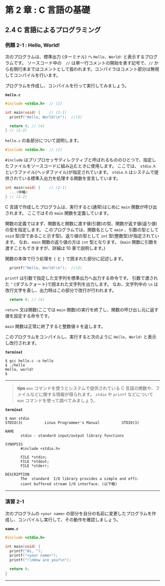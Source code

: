 # 第 2 章 : C 言語の基礎

## 2.4 C 言語によるプログラミング

### 例題 2-1 : Hello, World!

次のプログラムは、標準出力 (ターミナル) へ `Hello, World!` と表示するプログラムです。
ソースコード中の　`//` は単一行コメントの開始を表す記号で、`//` から右側行末まではコメントとして扱われます。コンパイラはコメント部分は無視してコンパイルを行います。

プログラムを作成し、コンパイルを行って実行してみましょう。

***`hello.c`***
``` c
#include <stdio.h>  // (1)

int main(void) {    // (2-1)
  printf("Hello, World!\n");  //(3)

  return 0; // (4)
} // (2-2)
```

`hello.c` の各部分について説明します。

```c
#include <stdio.h>  // (1)
```

`#include` はプリプロセッサディレクティブと呼ばれるもののひとつで、指定したファイルをソースコードに組み込むときに使用します。
ここでは、 `stdio.h` というファイル(ヘッダファイル)が指定されています。
`stdio.h` はシステムで提供されている標準入出力を処理する関数を宣言しています。

```c
int main(void) {    // (2-1)
  ...(中略)
} // (2-2)
```
C 言語で作成したプログラムは、実行すると(通常)はじめに `main` 関数が呼び出されます。
ここではその `main` 関数を定義しています。

関数の定義ではまず、関数名と関数に渡す値(引数)の型、関数が返す値(返り値)の型を指定します。
このプログラムでは、関数名として `main` 、引数の型として `void` 型(空であること示す型)、返り値の型として `int` 型(整数型)が指定されています。
なお、`main` 関数の返り値の方は `int` 型となります。
(`main` 関数に引数を渡すこともできますが、詳細は 10 章で説明します。)

関数の本体で行う処理を `{` と `}` で囲まれた部分に記述します。

```c
  printf("Hello, World!\n");  //(3)
```
`printf` は引数で指定した文字列を標準出力へ出力する命令です。
引数で渡された `"` (ダブルクォート)で囲まれた文字列を出力します。
なお、文字列中の `\n` は改行文字を表し、出力時はこの部分で改行が行われます。

```c
  return 0; // (4)
```
`return` 文は関数(ここでは `main` 関数)の実行を終了し、関数の呼び出し元に返す値を設定する命令です。

`main` 関数は正常に終了すると整数値 `0` を返します。


このプログラムをコンパイルし、実行すると次のように `Hello, World!` と表示し改行されます。

***`terminal`***
```
$ gcc hello.c -o hello
$ ./hello
Hello, world!
$
```
---
> **tips**
> `man` コマンドを使うとシステムで提供されている C 言語の関数や、ファイルなどに関する情報が得られます。
> `stdio` や `printf` などについて `man` コマンドを使って調べてみましょう。

***`terminal`***
```
$ man stdio
STDIO(3)          Linux Programmer's Manual          STDIO(3)

NAME
       stdio - standard input/output library functions

SYNOPSIS
       #include <stdio.h>

       FILE *stdin;
       FILE *stdout;
       FILE *stderr;

DESCRIPTION
       The  standard  I/O library provides a simple and effi‐
       cient buffered stream I/O interface. (以下略)
```
---

### 演習 2-1 

次のプログラムの `<your name>` の部分を自分の名前に変更したプログラムを作成し、コンパイルし実行して、その動作を確認しましょう。

***`name.c`***
``` c
#include <stdio.h>

int main(void) {
  printf("Hi, ");
  printf("<your name>");
  printf("!\nHow are you?\n");

  return 0;
}
```
---